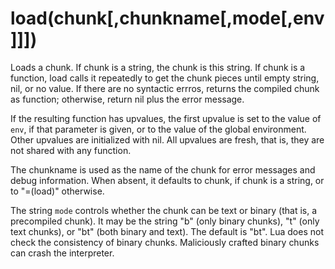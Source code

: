 
# load(chunk[,chunkname[,mode[,env]]])
Loads a chunk. If chunk is a string, the chunk is this string.
If chunk is a function, load calls it repeatedly to get the chunk pieces until empty string, nil, or no value.
If there are no syntactic errros, returns the compiled chunk as function; otherwise, return nil plus the error message.

If the resulting function has upvalues, the first upvalue is set to the value of `env`,
if that parameter is given, or to the value of the global environment.
Other upvalues are initialized with nil. All upvalues are fresh, that is, they are not shared with any function.

The chunkname is used as the name of the chunk for error messages and debug information.
When absent, it defaults to chunk, if chunk is a string, or to "=(load)" otherwise.

The string `mode` controls whether the chunk can be text or binary (that is, a precompiled chunk).
It may be the string "b" (only binary chunks), "t" (only text chunks), or "bt" (both binary and text).
The default is "bt". Lua does not check the consistency of binary chunks.
Maliciously crafted binary chunks can crash the interpreter.
